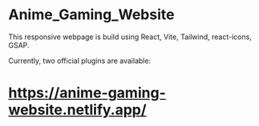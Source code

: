 # Anime_Gaming_Website

This responsive webpage is build using React, Vite, Tailwind, react-icons, GSAP.

Currently, two official plugins are available:

# https://anime-gaming-website.netlify.app/
